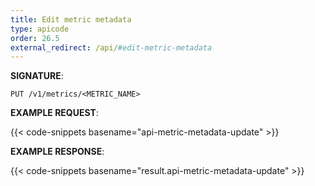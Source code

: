 ```yaml
---
title: Edit metric metadata
type: apicode
order: 26.5
external_redirect: /api/#edit-metric-metadata
---
```


**SIGNATURE**:

`PUT /v1/metrics/<METRIC_NAME>`

**EXAMPLE REQUEST**:

{{< code-snippets basename="api-metric-metadata-update" >}}

**EXAMPLE RESPONSE**:

{{< code-snippets basename="result.api-metric-metadata-update" >}}
